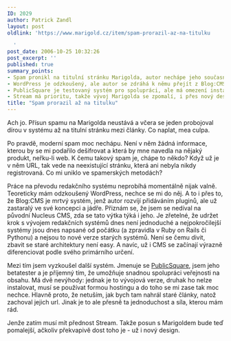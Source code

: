 ```yaml
---
ID: 2029
author: Patrick Zandl
layout: post
oldlink: 'https://www.marigold.cz/item/spam-prorazil-az-na-titulku

  '
post_date: 2006-10-25 10:32:26
post_excerpt: ''
published: true
summary_points:
- Spam pronikl na titulní stránku Marigolda, autor nechápe jeho současnou podobu.
- WordPress je odzkoušený, ale autor se zdráhá k němu přejít z Blog:CMS.
- PublicSquare je testovaný systém pro spolupráci, ale má omezení instalace.
- Stream má prioritu, takže vývoj Marigolda se zpomalí, i přes nový design.
title: "Spam prorazil až na titulku"
---
```


<texy><p>Ach jo. Přísun spamu na Marigolda neustává a včera se jeden probojoval dírou v systému až na titulní stránku mezi články. Co naplat, mea culpa. </p>

<p>Po pravdě, moderní spam moc nechápu. Není v něm žádná informace, kterou by se mi podařilo dešifrovat a která by mne navedla na nějaký produkt, neřku-li web. K čemu takový spam je, chápe to někdo? Když už je v něm URL, tak vede na neexistující stránku, která ani nebyla nikdy registrovaná. Co mi uniklo ve spamerských metodách?</p>

<p>Práce na převodu redakčního systému neprobíhá momentálně nijak valně. Teoreticky mám odzkoušený WordPress, nechce se mi do něj. A to i přes to, že Blog:CMS je mrtvý systém, jenž autor rozvíjí přidáváním pluginů, ale už zastaralý ve své koncepci a jádře. Přiznám se, že jsem se nedíval na původní Nucleus CMS, zda se tato výtka týká i jeho. Je zřetelné, že udržet krok s vývojem redakčních systémů dnes není jednoduché a nejpokročilejší systémy jsou dnes napsané od počátku (a zpravidla v Ruby on Rails či Pythonu) a nejsou to nové verze starých systémů. Není se čemu divit, zbavit se staré architektury není easy. A navíc, už i CMS se začínají výrazně diferenciovat podle svého primárního určení. </p>

<p>Mezi tím jsem vyzkoušel další systém. Jmenuje se <a href="http://www.boxesandarrows.com/">PublicSquare</a>, jsem jeho betatester a je příjemný tím, že umožňuje snadnou spolupráci veřejnosti na obsahu. Má dvě nevýhody: jednak je to vývojová verze, druhak ho nelze instalovat, musí se používat formou hostingu a do toho se mi zase tak moc nechce. Hlavně proto, že netuším, jak bych tam nahrál staré články, natož zachoval jejich url. Jinak je to ale přesně ta jednoduchost a síla, kterou mám rád. </p>

<p>Jenže zatím musí mít přednost Stream. Takže posun s Marigoldem bude teď pomalejší, ačkoliv překvapivě dost toho je - už i nový design.
</p>